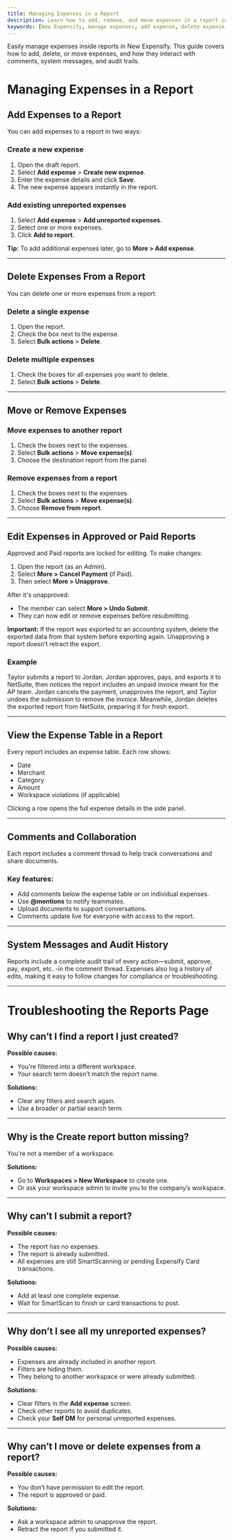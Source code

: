 ```yaml
---
title: Managing Expenses in a Report
description: Learn how to add, remove, and move expenses in a report in New Expensify, including how comments and system messages interact with them.
keywords: [New Expensify, manage expenses, add expense, delete expense, move expense, expense table, expense comments, report audit history, report troubleshooting]
---
```

<div id="new-expensify" markdown="1">

Easily manage expenses inside reports in New Expensify. This guide covers how to add, delete, or move expenses, and how they interact with comments, system messages, and audit trails.

# Managing Expenses in a Report

## Add Expenses to a Report

You can add expenses to a report in two ways:

### Create a new expense
1. Open the draft report.
2. Select **Add expense** > **Create new expense**.
3. Enter the expense details and click **Save**.
4. The new expense appears instantly in the report.

### Add existing unreported expenses
1. Select **Add expense** > **Add unreported expenses**.
2. Select one or more expenses.
3. Click **Add to report**.

**Tip:** To add additional expenses later, go to **More > Add expense**.

---

## Delete Expenses From a Report

You can delete one or more expenses from a report:

### Delete a single expense
1. Open the report.
2. Check the box next to the expense.
3. Select **Bulk actions** > **Delete**.

### Delete multiple expenses
1. Check the boxes for all expenses you want to delete.
2. Select **Bulk actions** > **Delete**.

---

## Move or Remove Expenses

### Move expenses to another report
1. Check the boxes next to the expenses.
2. Select **Bulk actions** > **Move expense(s)**.
3. Choose the destination report from the panel.

### Remove expenses from a report
1. Check the boxes next to the expenses.
2. Select **Bulk actions** > **Move expense(s)**.
3. Choose **Remove from report**.

---

## Edit Expenses in Approved or Paid Reports

Approved and Paid reports are locked for editing. To make changes:

1. Open the report (as an Admin).
2. Select **More > Cancel Payment** (if Paid).
3. Then select **More > Unapprove**.

After it's unapproved:
- The member can select **More > Undo Submit**.
- They can now edit or remove expenses before resubmitting.

**Important:** If the report was exported to an accounting system, delete the exported data from that system before exporting again. Unapproving a report doesn’t retract the export.

### Example

Taylor submits a report to Jordan. Jordan approves, pays, and exports it to NetSuite, then notices the report includes an unpaid invoice meant for the AP team. Jordan cancels the payment, unapproves the report, and Taylor undoes the submission to remove the invoice. Meanwhile, Jordan deletes the exported report from NetSuite, preparing it for fresh export.

---

## View the Expense Table in a Report

Every report includes an expense table. Each row shows:

- Date
- Merchant
- Category
- Amount
- Workspace violations (if applicable)

Clicking a row opens the full expense details in the side panel.

---

## Comments and Collaboration

Each report includes a comment thread to help track conversations and share documents.

### Key features:
- Add comments below the expense table or on individual expenses.
- Use **@mentions** to notify teammates.
- Upload documents to support conversations.
- Comments update live for everyone with access to the report.

---

## System Messages and Audit History

Reports include a complete audit trail of every action—submit, approve, pay, export, etc. -in the comment thread. Expenses also log a history of edits, making it easy to follow changes for compliance or troubleshooting.

---

# Troubleshooting the Reports Page

## Why can’t I find a report I just created?

**Possible causes:**
- You're filtered into a different workspace.
- Your search term doesn't match the report name.

**Solutions:**
- Clear any filters and search again.
- Use a broader or partial search term.

---

## Why is the **Create report** button missing?

You’re not a member of a workspace.

**Solutions:**
- Go to **Workspaces > New Workspace** to create one.
- Or ask your workspace admin to invite you to the company’s workspace.

---

## Why can’t I submit a report?

**Possible causes:**
- The report has no expenses.
- The report is already submitted.
- All expenses are still SmartScanning or pending Expensify Card transactions.

**Solutions:**
- Add at least one complete expense.
- Wait for SmartScan to finish or card transactions to post.

---

## Why don’t I see all my unreported expenses?

**Possible causes:**
- Expenses are already included in another report.
- Filters are hiding them.
- They belong to another workspace or were already submitted.

**Solutions:**
- Clear filters in the **Add expense** screen.
- Check other reports to avoid duplicates.
- Check your **Self DM** for personal unreported expenses.

---

## Why can’t I move or delete expenses from a report?

**Possible causes:**
- You don’t have permission to edit the report.
- The report is approved or paid.

**Solutions:**
- Ask a workspace admin to unapprove the report.
- Retract the report if you submitted it.

</div>
